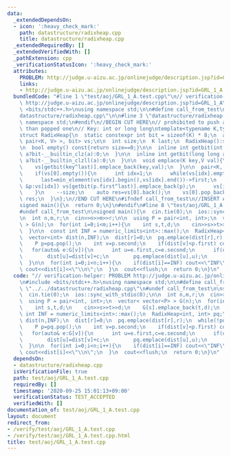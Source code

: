 ```yaml
---
data:
  _extendedDependsOn:
  - icon: ':heavy_check_mark:'
    path: datastructure/radixheap.cpp
    title: datastructure/radixheap.cpp
  _extendedRequiredBy: []
  _extendedVerifiedWith: []
  _pathExtension: cpp
  _verificationStatusIcon: ':heavy_check_mark:'
  attributes:
    PROBLEM: http://judge.u-aizu.ac.jp/onlinejudge/description.jsp?id=GRL_1_A
    links:
    - http://judge.u-aizu.ac.jp/onlinejudge/description.jsp?id=GRL_1_A
  bundledCode: "#line 1 \"test/aoj/GRL_1_A.test.cpp\"\n// verification-helper: PROBLEM\
    \ http://judge.u-aizu.ac.jp/onlinejudge/description.jsp?id=GRL_1_A\n\n#include\
    \ <bits/stdc++.h>\nusing namespace std;\n\n#define call_from_test\n#line 1 \"\
    datastructure/radixheap.cpp\"\n\n#line 3 \"datastructure/radixheap.cpp\"\nusing\
    \ namespace std;\n#endif\n//BEGIN CUT HERE\n// prohibited to push an element less\
    \ than popped one\n// Key: int or long long\ntemplate<typename K,typename V>\n\
    struct RadixHeap{\n  static constexpr int bit = sizeof(K) * 8;\n  array<vector<\
    \ pair<K, V> >, bit> vs;\n\n  int size;\n  K last;\n  RadixHeap():size(0),last(0){}\n\
    \n  bool empty() const{return size==0;}\n\n  inline int getbit(int a){\n    return\
    \ a?bit-__builtin_clz(a):0;\n  }\n\n  inline int getbit(long long a){\n    return\
    \ a?bit-__builtin_clzll(a):0;\n  }\n\n  void emplace(K key,V val){\n    size++;\n\
    \    vs[getbit(key^last)].emplace_back(key,val);\n  }\n\n  pair<K, V> pop(){\n\
    \    if(vs[0].empty()){\n      int idx=1;\n      while(vs[idx].empty()) idx++;\n\
    \      last=min_element(vs[idx].begin(),vs[idx].end())->first;\n      for(auto\
    \ &p:vs[idx]) vs[getbit(p.first^last)].emplace_back(p);\n      vs[idx].clear();\n\
    \    }\n    --size;\n    auto res=vs[0].back();\n    vs[0].pop_back();\n    return\
    \ res;\n  }\n};\n//END CUT HERE\n#ifndef call_from_test\n//INSERT ABOVE HERE\n\
    signed main(){\n  return 0;\n}\n#endif\n#line 8 \"test/aoj/GRL_1_A.test.cpp\"\n\
    #undef call_from_test\n\nsigned main(){\n  cin.tie(0);\n  ios::sync_with_stdio(0);\n\
    \n  int n,m,r;\n  cin>>n>>m>>r;\n\n  using P = pair<int, int>;\n  vector< vector<P>\
    \ > G(n);\n  for(int i=0;i<m;i++){\n    int s,t,d;\n    cin>>s>>t>>d;\n    G[s].emplace_back(t,d);\n\
    \  }\n\n  const int INF = numeric_limits<int>::max();\n  RadixHeap<int, int> pq;\n\
    \  vector<int> dist(n,INF);\n  dist[r]=0;\n  pq.emplace(dist[r],r);\n  while(!pq.empty()){\n\
    \    P p=pq.pop();\n    int v=p.second;\n    if(dist[v]<p.first) continue;\n \
    \   for(auto& e:G[v]){\n      int u=e.first,c=e.second;\n      if(dist[u]>dist[v]+c){\n\
    \        dist[u]=dist[v]+c;\n        pq.emplace(dist[u],u);\n      }\n    }\n\
    \  }\n\n  for(int i=0;i<n;i++){\n    if(dist[i]==INF) cout<<\"INF\\n\";\n    else\
    \ cout<<dist[i]<<\"\\n\";\n  }\n  cout<<flush;\n  return 0;\n}\n"
  code: "// verification-helper: PROBLEM http://judge.u-aizu.ac.jp/onlinejudge/description.jsp?id=GRL_1_A\n\
    \n#include <bits/stdc++.h>\nusing namespace std;\n\n#define call_from_test\n#include\
    \ \"../../datastructure/radixheap.cpp\"\n#undef call_from_test\n\nsigned main(){\n\
    \  cin.tie(0);\n  ios::sync_with_stdio(0);\n\n  int n,m,r;\n  cin>>n>>m>>r;\n\n\
    \  using P = pair<int, int>;\n  vector< vector<P> > G(n);\n  for(int i=0;i<m;i++){\n\
    \    int s,t,d;\n    cin>>s>>t>>d;\n    G[s].emplace_back(t,d);\n  }\n\n  const\
    \ int INF = numeric_limits<int>::max();\n  RadixHeap<int, int> pq;\n  vector<int>\
    \ dist(n,INF);\n  dist[r]=0;\n  pq.emplace(dist[r],r);\n  while(!pq.empty()){\n\
    \    P p=pq.pop();\n    int v=p.second;\n    if(dist[v]<p.first) continue;\n \
    \   for(auto& e:G[v]){\n      int u=e.first,c=e.second;\n      if(dist[u]>dist[v]+c){\n\
    \        dist[u]=dist[v]+c;\n        pq.emplace(dist[u],u);\n      }\n    }\n\
    \  }\n\n  for(int i=0;i<n;i++){\n    if(dist[i]==INF) cout<<\"INF\\n\";\n    else\
    \ cout<<dist[i]<<\"\\n\";\n  }\n  cout<<flush;\n  return 0;\n}\n"
  dependsOn:
  - datastructure/radixheap.cpp
  isVerificationFile: true
  path: test/aoj/GRL_1_A.test.cpp
  requiredBy: []
  timestamp: '2020-09-25 15:01:13+09:00'
  verificationStatus: TEST_ACCEPTED
  verifiedWith: []
documentation_of: test/aoj/GRL_1_A.test.cpp
layout: document
redirect_from:
- /verify/test/aoj/GRL_1_A.test.cpp
- /verify/test/aoj/GRL_1_A.test.cpp.html
title: test/aoj/GRL_1_A.test.cpp
---
```

